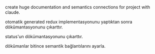 
create huge documentation and semantics connections for project with claude.

otomatik generated redux implementasyonunu yaptıktan sonra
dökümantasyonunu çıkarttır.

status'un dökümantasyonunu çıkarttır.

dökümanlar bitince semantik bağlantılarını ayarla.
